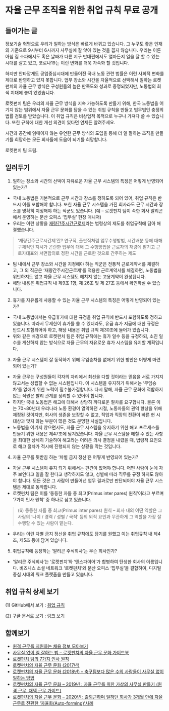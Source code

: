 # 자율 근무 조직을 위한 취업 규칙 무료 공개

## 들어가는 글

정보기술 혁명으로 우리가 일하는 방식은 빠르게 바뀌고 있습니다. 그 누구도 좋은 인재의 기준으로 9시부터 6시까지 사무실에 잘 앉아 있는 것을 꼽지 않습니다. 우리는 이른 아침 집 소파에서도 혹은 날짜가 다른 지구 반대편에서도 얼마든지 일을 잘 할 수 있는 시대를 살고 있고, 코로나19는 이런 변화를 더욱 가속화 할 것입니다.

하지만 안타깝게도 공업중심시대에 만들어진 국내 노동 관련 법률은 이런 사회적 변화를 제대로 반영하고 있지 못합니다. 업무 장소와 시간을 자율적으로 선택해서 일하는 로켓펀치의 자율 근무 방식은 구성원들의 높은 만족도와 성과로 증명되었지만, 노동법의 회색 지대에 놓여 있었습니다.

로켓펀치 팀은 우리의 자율 근무 방식을 지속 가능하도록 만들기 위해, 한국 노동법을 어기지 않는 범위에서 자율 근무 문화를 담을 수 있는 취업 규칙을 만들고 법무법인 충정의 법률 검토를 받았습니다. 이 취업 규칙은 비상업적 목적으로 누구나 가져다 쓸 수 있습니다. 또한 규칙에 대한 개선 의견이 있다면 언제든 알려주세요.

시간과 공간에 얽매이지 않는 유연한 근무 방식의 도입을 통해 더 일 잘하는 조직을 만들기를 희망하는 모든 회사들에 도움이 되기를 희망합니다.

로켓펀치 팀 드림.

## 일러두기

1. 일하는 장소와 시간의 선택이 자유로운 자율 근무 시스템의 특징은 어떻게 반영되어 있는가?

* 국내 노동법은 기본적으로 근무 시간과 장소를 정하도록 되어 있어, 취업 규칙은 반드시 이를 포함해야 합니다. 또한 자율 근무 시스템을 가진 회사라도 근무 시간과 장소를 명확히 지정해야 하는 직군도 있습니다. (예 – 로켓펀치 팀이 속한 회사 알리콘에서 운영하는 분산 오피스 ‘집무실’ 현장 매니저)
* 우리는 이런 상황을 [재량간주시간근로제](http://www.moel.go.kr/local/seoulseobu/info/dataroom/view.do?bbs_seq=67584)라는 법령상의 제도를 취업규칙에 담아 해결했습니다.
> ‘재량간주근로시간제’란? 연구직, 출판직처럼 업무수행방법, 시간배분 등에 대해 구체적인 지시가 곤란한 업무에 대해 그 수행방법을 근로자의 재량에 맡기고 근로자대표와 서면합의로 정한 시간을 근로한 것으로 간주하는 제도
* 팀 내에서 근무 장소와 시간을 지정해야 하는 직군은 전통적 근로계약서를 체결하고, 그 외 직군은 ‘재량간주시간근로제’를 적용한 근로계약서를 체결하면, 노동법을 위반하지도 않고 자율 근무 시스템도 해치지 않는 고용계약이 완성됩니다.
* 해당 내용은 취업규칙 내 제9조 1항, 제 26조 및 제 27조 등에서 확인하실 수 있습니다.

2. 휴가를 자유롭게 사용할 수 있는 자율 근무 시스템의 특징은 어떻게 반영되어 있는가?

* 국내 노동법에서는 유급휴가에 대한 규정을 취업 규칙에 반드시 포함하도록 정하고 있습니다. 따라서 무제한이 휴가를 쓸 수 있더라도, 유급 휴가 지급에 대한 규정은 반드시 포함되어야 하고, 해당 내용은 취업 규칙 제30조에 들어가 있습니다.
* 위와 같은 배경으로 로켓펀치 팀은 취업 규칙에는 휴가 일수 등을 규정하되, 소진 일수를 계산하지 않는 방식으로 자율 근무의 자유로운 휴가 시스템을 유지할 계획입니다.

3. 자율 근무 시스템이 잘 동작하기 위해 무임승차를 없애기 위한 방안은 어떻게 마련되어 있는가?

* 자율 근무는 구성원들이 각자의 자리에서 최선을 다할 것이라는 믿음을 서로 가지지 않고서는 성립할 수 없는 시스템입니다. 이 시스템을 유지하기 위해서는 ‘무임승차’를 없애기 위한 노력이 필수불가결합니다. 다시 말해, 자율 근무 문화에 적합하지 않는 직원은 빨리 관계를 정리할 수 있어야 합니다.
* 하지만 국내 노동법은 해고에 대해서 상당히 까다로운 절차를 요구합니다. 물론 이는 70~80년대 우리나라 노동 환경이 열악하던 시절, 노동자들의 권익 향상을 위해 제정된 것이지만, 회사의 생존을 보장할 수 없고, 직업과 직장의 전환이 빠른 현 시대상과 맞지 않는 부분이 많은 것도 분명한 사실입니다.
* 노동법을 어기지 않으면서도, 자율 근무 시스템을 유지하기 위한 해고 프로세스를 만들기 위한 내용은 제47조에 담겨있습니다. 자율 근무 시스템을 해칠 수 있는 사항을 최대한 상세히 기술하여 해고라는 어려운 의사 결정을 내렸을 때, 법령적 요인으로 해고 절차가 적시에 진행되지 않는 상황을 막는 것입니다.

4. 자율 근무를 뒷받침 하는 ‘차별 금지 정신’은 어떻게 반영되어 있는가?

* 자율 근무 시스템이 유지 되기 위해서는 편견이 없어야 합니다. 어떤 사람이 눈에 자주 보인다고 일을 잘 한다고 생각하지도 않고, 성별에 따라 직무를 규정 하지도 않아야 합니다. 모든 것은 그 사람이 만들어낸 업무 결과로만 판단되어야 자율 근무 시스템은 제대로 동작합니다.
* 로켓펀치 팀은 이를 ‘동등한 자들 중 최고(Primus inter pares) 원칙’이라고 부르며 ‘7가지 인사 원칙’ 중 하나로 삼고 있습니다.
> (6) 동등한 자들 중 최고(Primus inter pares) 원칙 – 회사 내의 어떤 역할은 그 사람의 ‘나이 / 경력 / 성별 / 국적’ 등의 외적 요인과 무관하게 그 역할을 가장 잘 수행할 수 있는 사람이 맡는다.
* 우리는 이런 차별 금지 정신을 취업 규칙에도 담기를 원했고 이는 취업규칙 내 제4조, 제5조 등에 담겨 있습니다.

5. 취업규칙에 등장하는 ‘알리콘 주식회사’는 무슨 회사인가?

* ‘알리콘 주식회사’는 ‘로켓펀치’와 ‘엔스파이어’가 합병하여 탄생한 회사의 이름입니다. 비즈니스 소셜 네트워크 ‘로켓펀치’와 분산 오피스 ‘집무실’을 결합하여, 디지털 중심 시대의 워크 플랫폼을 만들고 있습니다.

## 취업 규칙 상세 보기

(1) GitHub에서 보기 : [취업 규칙](RULES_OF_EMPLOYMENTS.md)

(2) 구글 문서로 보기 : [링크 보기](https://docs.google.com/document/d/1juOdnZ3C9Ak9eH6aFXXU-N3D1XBl4M2DHAB8V1ChaG0/edit#)

## 함께보기
* [원격 근무를 지원하는 채용 정보 모아보기](https://www.rocketpunch.com/jobs?remote=1)
* [사무실 없이 일 잘하는 법 – 로켓펀치의 자율 근무 문화 가이드북](https://www.notion.so/rocketpunch/56ae1abe55af46548dec2c71617b4310)
* [로켓펀치 팀의 7가지 인사 원칙](https://blog.rocketpunch.com/2021/02/17/rocketpunchs-7-golden-principles-of-hr/)
* [로켓펀치의 자율 근무 문화 (2017년)](https://blog.rocketpunch.com/2017/06/20/autonomy-culture-of-rocketpunch/)
* [로켓펀치의 자율 근무 문화 (2018년) – 축구팀보다 많은 수의 사람들이 사무실 없이 일하는 방법](https://blog.rocketpunch.com/2018/12/31/autonomy-culture-of-rocketpunch-2018/)
* [로켓펀치의 자율 근무 문화 – 2019년 : 자율 근무를 위한 가상의 사무실 만들기 (원격 근무, 재택 근무 가이드)](https://blog.rocketpunch.com/2020/01/17/autonomy-culture-of-rocketpunch-2019/)
* [로켓펀치의 자율 근무 문화 – 2020년 : 출퇴근하며 일하던 회사가 3개월 만에 자율 근무로 전환한 ‘자율화(Auto-forming)’사례](https://blog.rocketpunch.com/2021/02/20/autonomy-culture-of-rocketpunch-2020/)
